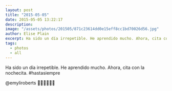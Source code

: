 ```yaml
---
layout: post
title: "2015-05-05"
date: 2015-05-05 13:22:17
description: 
image: "/assets/photos/201505/871c23614dd0e15eff8cc1bd70026d56.jpg"
author: Elise Plain
excerpt: Ha sido un día irrepetible. He aprendido mucho. Ahora, cita con la nochecita. #hastasiempre
tags: 
  - photos
  - all
---
```


Ha sido un día irrepetible. He aprendido mucho. Ahora, cita con la nochecita. #hastasiempre
<p></p>
<p>@emyliroberts 🐰🐱🍄🙈🐶🐸</p>